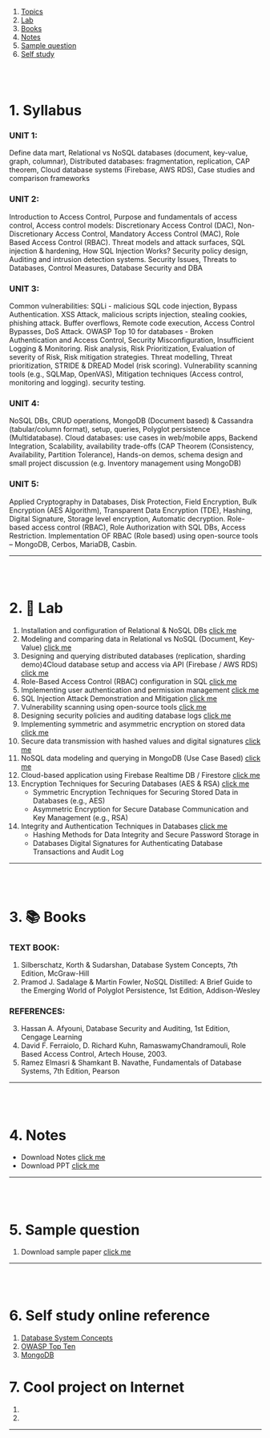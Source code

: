 1. [Topics](#1)
2. [Lab](#2)
3. [Books](#3)
4. [Notes](#4)
5. [Sample question](#5)
6. [Self study](#6)

<br>
<br>

# 1. Syllabus<a id='1'></a>

### UNIT 1:
Define data mart, Relational vs NoSQL databases (document, key-value, graph, columnar), Distributed databases:
fragmentation, replication, CAP theorem, Cloud database systems (Firebase, AWS RDS), Case studies and comparison
frameworks

### UNIT 2:
Introduction to Access Control, Purpose and fundamentals of access control, Access control models: Discretionary Access
Control (DAC), Non- Discretionary Access Control, Mandatory Access Control (MAC), Role Based Access Control
(RBAC).
Threat models and attack surfaces, SQL injection & hardening, How SQL Injection Works? Security policy design, Auditing
and intrusion detection systems.
Security Issues, Threats to Databases, Control Measures, Database Security and DBA

### UNIT 3:
Common vulnerabilities: SQLi - malicious SQL code injection, Bypass Authentication. XSS Attack, malicious scripts
injection, stealing cookies, phishing attack. Buffer overflows, Remote code execution, Access Control Bypasses, DoS Attack.
OWASP Top 10 for databases - Broken Authentication and Access Control, Security Misconfiguration, Insufficient Logging
& Monitoring. Risk analysis, Risk Prioritization, Evaluation of severity of Risk, Risk mitigation strategies. Threat modelling,
Threat prioritization, STRIDE & DREAD Model (risk scoring). Vulnerability scanning tools (e.g., SQLMap, OpenVAS),
Mitigation techniques (Access control, monitoring and logging). security testing.

### UNIT 4:
NoSQL DBs, CRUD operations, MongoDB (Document based) & Cassandra (tabular/column format), setup, queries, Polyglot
persistence (Multidatabase). Cloud databases: use cases in web/mobile apps, Backend Integration, Scalability, availability
trade-offs (CAP Theorem (Consistency, Availability, Partition Tolerance), Hands-on demos, schema design and small project
discussion (e.g. Inventory management using MongoDB)

### UNIT 5:
Applied Cryptography in Databases, Disk Protection, Field Encryption, Bulk Encryption (AES Algorithm), Transparent Data
Encryption (TDE), Hashing, Digital Signature, Storage level encryption, Automatic decryption. Role-based access control
(RBAC), Role Authorization with SQL DBs, Access Restriction. Implementation OF RBAC (Role based) using open-source
tools – MongoDB, Cerbos, MariaDB, Casbin.

---

<br>
<br>

# 2. 🧪 Lab<a id='2'></a>

1. Installation and configuration of Relational & NoSQL DBs [click me]()
1. Modeling and comparing data in Relational vs NoSQL (Document, Key-Value) [click me]()
1. Designing and querying distributed databases (replication, sharding demo)4Cloud database setup and access via API  (Firebase / AWS RDS) [click me]()
1. Role-Based Access Control (RBAC) configuration in SQL [click me]()
1. Implementing user authentication and permission management [click me]()
1. SQL Injection Attack Demonstration and Mitigation [click me]()
1. Vulnerability scanning using open-source tools [click me]()
1. Designing security policies and auditing database logs [click me]()
1. Implementing symmetric and asymmetric encryption on stored data [click me]()
1. Secure data transmission with hashed values and digital signatures [click me]()
1. NoSQL data modeling and querying in MongoDB (Use Case Based) [click me]()
1. Cloud-based application using Firebase Realtime DB / Firestore [click me]()
1. Encryption Techniques for Securing Databases (AES & RSA) [click me]()
    - Symmetric Encryption Techniques for Securing Stored Data in Databases (e.g., AES)
    - Asymmetric Encryption for Secure Database Communication and Key Management (e.g., RSA)
1. Integrity and Authentication Techniques in Databases [click me]()
    - Hashing Methods for Data Integrity and Secure Password Storage in
    - Databases Digital Signatures for Authenticating Database Transactions and Audit Log
---

<br>
<br>

# 3. 📚 Books<a id='3'></a>

### TEXT BOOK:
1. Silberschatz, Korth & Sudarshan, Database System Concepts, 7th Edition, McGraw-Hill
2. Pramod J. Sadalage & Martin Fowler, NoSQL Distilled: A Brief Guide to the Emerging World of Polyglot
Persistence, 1st Edition, Addison-Wesley

### REFERENCES:
3. Hassan A. Afyouni, Database Security and Auditing, 1st Edition, Cengage Learning
4. David F. Ferraiolo, D. Richard Kuhn, RamaswamyChandramouli, Role Based
Access Control, Artech House, 2003.
5. Ramez Elmasri & Shamkant B. Navathe, Fundamentals of Database Systems, 7th Edition, Pearson

---

<br>
<br>

# 4. Notes<a id='4'></a>

- Download Notes [click me]()
- Download PPT [click me]()

---

<br>
<br>

# 5. Sample question<a id='5'></a>

1. Download sample paper [click me]()

---

<br>
<br>

# 6. Self study online reference<a id='6'></a>

1. [Database System Concepts](https://db-book.com)
2. [OWASP Top Ten](https://owasp.org/www-project-top-ten/)
3. [MongoDB](https://www.mongodb.com/docs/manual/)


# 7. Cool project on Internet

1. []()
1. []()

---